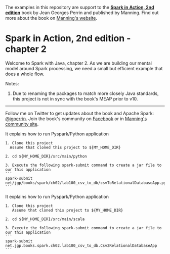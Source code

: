 The examples in this repository are support to the **[Spark in Action, 2nd edition](http://jgp.net/sia)** book by Jean Georges Perrin and published by Manning. Find out more about the book on [Manning's website](http://jgp.net/sia).

# Spark in Action, 2nd edition - chapter 2

Welcome to Spark with Java, chapter 2. As we are building our mental model around Spark processing, we need a small but efficient example that does a whole flow.

Notes: 
 1. Due to renaming the packages to match more closely Java standards, this project is not in sync with the book's MEAP prior to v10.

---

Follow me on Twitter to get updates about the book and Apache Spark: [@jgperrin](https://twitter.com/jgperrin). Join the book's community on [Facebook](https://www.facebook.com/SparkWithJava/) or in [Manning's community site](https://forums.manning.com/forums/spark-in-action-second-edition?a_aid=jgp).



It explains how to run Pyspark/Python application

    1. Clone this project
      Assume that cloned this project to ${MY_HOME_DIR}

    2. cd ${MY_HOME_DIR}/src/main/python

    3. Execute the following spark-submit command to create a jar file to our this application
    ```
    spark-submit net/jgp/books/spark/ch02/lab100_csv_to_db/csvToRelationalDatabaseApp.py
    ```
It explains how to run Pyspark/Python application

    1. Clone this project
       Assume that cloned this project to ${MY_HOME_DIR}

    2. cd ${MY_HOME_DIR}/src/main/scala

    3. Execute the following spark-submit command to create a jar file to our this application
    ```
    spark-submit net.jgp.books.spark.ch02.lab100_csv_to_db.Csv2RelationalDatabaseApp
    ```